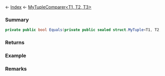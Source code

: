 ← [Index](Api-Index) ← [MyTupleComparer<T1, T2, T3>](VRage.MyTupleComparer`3)

### Summary

```csharp
private public bool Equals(private public sealed struct.MyTuple<T1, T2, T3> x, private public sealed struct.MyTuple<T1, T2, T3> y)
```

### Returns

### Example

### Remarks

